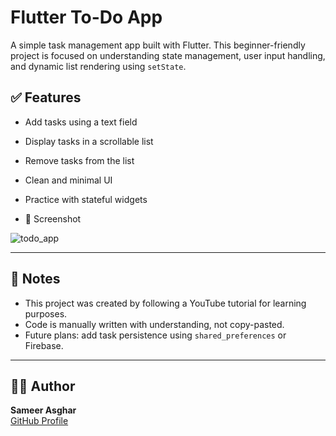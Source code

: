 # Flutter To-Do App

A simple task management app built with Flutter. This beginner-friendly project is focused on understanding state management, user input handling, and dynamic list rendering using `setState`.

## ✅ Features

- Add tasks using a text field
- Display tasks in a scrollable list
- Remove tasks from the list
- Clean and minimal UI
- Practice with stateful widgets


- 📸 Screenshot
  
![todo_app](https://github.com/user-attachments/assets/dcf1385b-c29a-4e87-93e4-6092b62dcbc9)


---

## 📌 Notes

- This project was created by following a YouTube tutorial for learning purposes.
- Code is manually written with understanding, not copy-pasted.
- Future plans: add task persistence using `shared_preferences` or Firebase.

---

## 🧑‍💻 Author

**Sameer Asghar**  
[GitHub Profile](https://github.com/SameerAsghar357)
